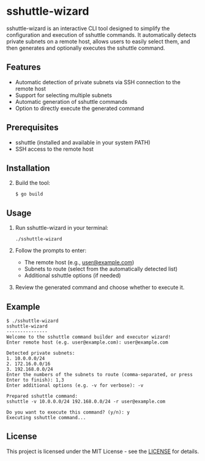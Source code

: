 # sshuttle-wizard

sshuttle-wizard is an interactive CLI tool designed to simplify the configuration and execution of sshuttle commands. It automatically detects private subnets on a remote host, allows users to easily select them, and then generates and optionally executes the sshuttle command.

## Features

- Automatic detection of private subnets via SSH connection to the remote host
- Support for selecting multiple subnets
- Automatic generation of sshuttle commands
- Option to directly execute the generated command

## Prerequisites

- sshuttle (installed and available in your system PATH)
- SSH access to the remote host

## Installation

2. Build the tool:

   ```
   $ go build
   ```

## Usage

1. Run sshuttle-wizard in your terminal:

   ```
   ./sshuttle-wizard
   ```

2. Follow the prompts to enter:
   - The remote host (e.g., user@example.com)
   - Subnets to route (select from the automatically detected list)
   - Additional sshuttle options (if needed)

3. Review the generated command and choose whether to execute it.

## Example

```
$ ./sshuttle-wizard
sshuttle-wizard
---------------
Welcome to the sshuttle command builder and executor wizard!
Enter remote host (e.g. user@example.com): user@example.com

Detected private subnets:
1. 10.0.0.0/24
2. 172.16.0.0/16
3. 192.168.0.0/24
Enter the numbers of the subnets to route (comma-separated, or press Enter to finish): 1,3
Enter additional options (e.g. -v for verbose): -v

Prepared sshuttle command:
sshuttle -v 10.0.0.0/24 192.168.0.0/24 -r user@example.com

Do you want to execute this command? (y/n): y
Executing sshuttle command...
```

## License

This project is licensed under the MIT License - see the [LICENSE](https://opensource.org/license/mit) for details.

